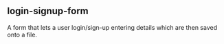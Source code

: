 ## login-signup-form
A form that lets a user login/sign-up entering details which are then saved onto a file.
